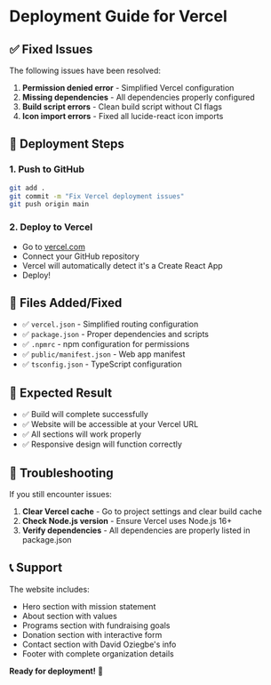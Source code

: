 # Deployment Guide for Vercel

## ✅ Fixed Issues

The following issues have been resolved:

1. **Permission denied error** - Simplified Vercel configuration
2. **Missing dependencies** - All dependencies properly configured
3. **Build script errors** - Clean build script without CI flags
4. **Icon import errors** - Fixed all lucide-react icon imports

## 🚀 Deployment Steps

### 1. Push to GitHub
```bash
git add .
git commit -m "Fix Vercel deployment issues"
git push origin main
```

### 2. Deploy to Vercel
- Go to [vercel.com](https://vercel.com)
- Connect your GitHub repository
- Vercel will automatically detect it's a Create React App
- Deploy!

## 📁 Files Added/Fixed

- ✅ `vercel.json` - Simplified routing configuration
- ✅ `package.json` - Proper dependencies and scripts
- ✅ `.npmrc` - npm configuration for permissions
- ✅ `public/manifest.json` - Web app manifest
- ✅ `tsconfig.json` - TypeScript configuration

## 🎯 Expected Result

- ✅ Build will complete successfully
- ✅ Website will be accessible at your Vercel URL
- ✅ All sections will work properly
- ✅ Responsive design will function correctly

## 🔧 Troubleshooting

If you still encounter issues:

1. **Clear Vercel cache** - Go to project settings and clear build cache
2. **Check Node.js version** - Ensure Vercel uses Node.js 16+
3. **Verify dependencies** - All dependencies are properly listed in package.json

## 📞 Support

The website includes:
- Hero section with mission statement
- About section with values
- Programs section with fundraising goals
- Donation section with interactive form
- Contact section with David Oziegbe's info
- Footer with complete organization details

**Ready for deployment!** 🎉 